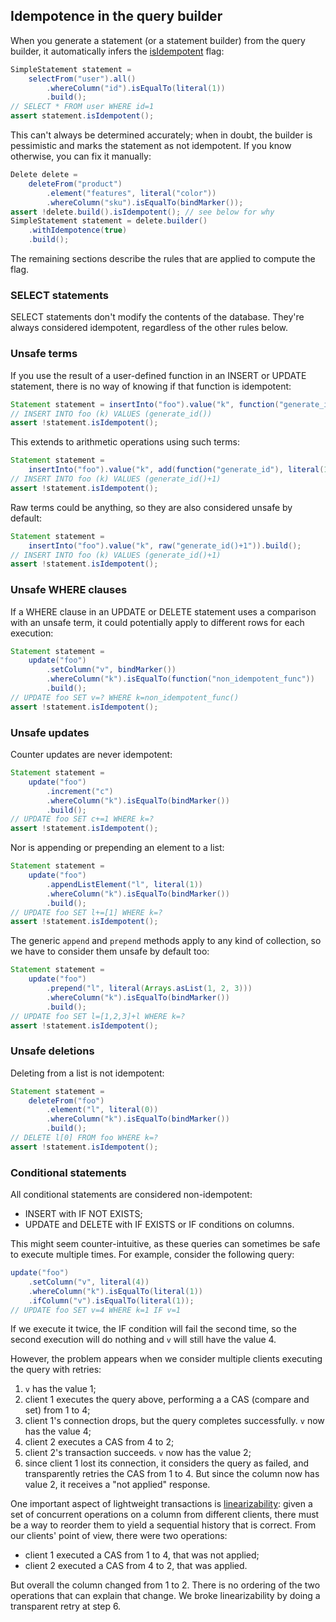 <!--
Licensed to the Apache Software Foundation (ASF) under one
or more contributor license agreements.  See the NOTICE file
distributed with this work for additional information
regarding copyright ownership.  The ASF licenses this file
to you under the Apache License, Version 2.0 (the
"License"); you may not use this file except in compliance
with the License.  You may obtain a copy of the License at

  http://www.apache.org/licenses/LICENSE-2.0

Unless required by applicable law or agreed to in writing,
software distributed under the License is distributed on an
"AS IS" BASIS, WITHOUT WARRANTIES OR CONDITIONS OF ANY
KIND, either express or implied.  See the License for the
specific language governing permissions and limitations
under the License.
-->

## Idempotence in the query builder

When you generate a statement (or a statement builder) from the query builder, it automatically
infers the [isIdempotent](../../core/idempotence/) flag:

```java
SimpleStatement statement =
    selectFrom("user").all()
        .whereColumn("id").isEqualTo(literal(1))
        .build();
// SELECT * FROM user WHERE id=1
assert statement.isIdempotent();
```

This can't always be determined accurately; when in doubt, the builder is pessimistic and marks the
statement as not idempotent. If you know otherwise, you can fix it manually:

```java
Delete delete =
    deleteFrom("product")
        .element("features", literal("color"))
        .whereColumn("sku").isEqualTo(bindMarker());
assert !delete.build().isIdempotent(); // see below for why
SimpleStatement statement = delete.builder()
    .withIdempotence(true)
    .build();
```

The remaining sections describe the rules that are applied to compute the flag.

### SELECT statements

SELECT statements don't modify the contents of the database. They're always considered idempotent,
regardless of the other rules below.

### Unsafe terms

If you use the result of a user-defined function in an INSERT or UPDATE statement, there is no way
of knowing if that function is idempotent:  

```java
Statement statement = insertInto("foo").value("k", function("generate_id")).build();
// INSERT INTO foo (k) VALUES (generate_id())
assert !statement.isIdempotent();
```

This extends to arithmetic operations using such terms:

```java
Statement statement =
    insertInto("foo").value("k", add(function("generate_id"), literal(1))).build();
// INSERT INTO foo (k) VALUES (generate_id()+1)
assert !statement.isIdempotent();
```

Raw terms could be anything, so they are also considered unsafe by default: 

```java
Statement statement =
    insertInto("foo").value("k", raw("generate_id()+1")).build();
// INSERT INTO foo (k) VALUES (generate_id()+1)
assert !statement.isIdempotent();
```

### Unsafe WHERE clauses

If a WHERE clause in an UPDATE or DELETE statement uses a comparison with an unsafe term, it could
potentially apply to different rows for each execution:

```java
Statement statement =
    update("foo")
        .setColumn("v", bindMarker())
        .whereColumn("k").isEqualTo(function("non_idempotent_func"))
        .build();
// UPDATE foo SET v=? WHERE k=non_idempotent_func()
assert !statement.isIdempotent();
```

### Unsafe updates

Counter updates are never idempotent:

```java
Statement statement =
    update("foo")
        .increment("c")
        .whereColumn("k").isEqualTo(bindMarker())
        .build();
// UPDATE foo SET c+=1 WHERE k=?
assert !statement.isIdempotent();
```

Nor is appending or prepending an element to a list:

```java
Statement statement =
    update("foo")
        .appendListElement("l", literal(1))
        .whereColumn("k").isEqualTo(bindMarker())
        .build();
// UPDATE foo SET l+=[1] WHERE k=?
assert !statement.isIdempotent();
```

The generic `append` and `prepend` methods apply to any kind of collection, so we have to consider
them unsafe by default too:

```java
Statement statement =
    update("foo")
        .prepend("l", literal(Arrays.asList(1, 2, 3)))
        .whereColumn("k").isEqualTo(bindMarker())
        .build();
// UPDATE foo SET l=[1,2,3]+l WHERE k=?
assert !statement.isIdempotent();
```

### Unsafe deletions

Deleting from a list is not idempotent:

```java
Statement statement =
    deleteFrom("foo")
        .element("l", literal(0))
        .whereColumn("k").isEqualTo(bindMarker())
        .build();
// DELETE l[0] FROM foo WHERE k=?
assert !statement.isIdempotent();
```

### Conditional statements

All conditional statements are considered non-idempotent:

* INSERT with IF NOT EXISTS;
* UPDATE and DELETE with IF EXISTS or IF conditions on columns.

This might seem counter-intuitive, as these queries can sometimes be safe to execute multiple times.
For example, consider the following query:

```java
update("foo")
    .setColumn("v", literal(4))
    .whereColumn("k").isEqualTo(literal(1))
    .ifColumn("v").isEqualTo(literal(1));
// UPDATE foo SET v=4 WHERE k=1 IF v=1
```

If we execute it twice, the IF condition will fail the second time, so the second execution will do
nothing and `v` will still have the value 4.

However, the problem appears when we consider multiple clients executing the query with retries:

1. `v` has the value 1;
2. client 1 executes the query above, performing a a CAS (compare and set) from 1 to 4;
3. client 1's connection drops, but the query completes successfully. `v` now has the value 4;
4. client 2 executes a CAS from 4 to 2;
5. client 2's transaction succeeds. `v` now has the value 2;
6. since client 1 lost its connection, it considers the query as failed, and transparently retries
   the CAS from 1 to 4. But since the column now has value 2, it receives a "not applied" response.

One important aspect of lightweight transactions is [linearizability]: given a set of concurrent
operations on a column from different clients, there must be a way to reorder them to yield a
sequential history that is correct. From our clients' point of view, there were two operations:

* client 1 executed a CAS from 1 to 4, that was not applied;
* client 2 executed a CAS from 4 to 2, that was applied.

But overall the column changed from 1 to 2. There is no ordering of the two operations that can
explain that change. We broke linearizability by doing a transparent retry at step 6.

[linearizability]: https://en.wikipedia.org/wiki/Linearizability#Definition_of_linearizability
